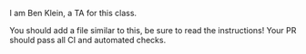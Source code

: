 I am Ben Klein, a TA for this class.

You should add a file similar to this, be sure to read the instructions! Your PR should pass all CI and automated checks.
